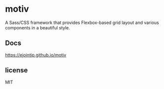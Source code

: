 # motiv

A Sass/CSS framework that provides Flexbox-based grid layout and various components in a beautiful style.
## Docs

https://ejointjp.github.io/motiv

## license

MIT
